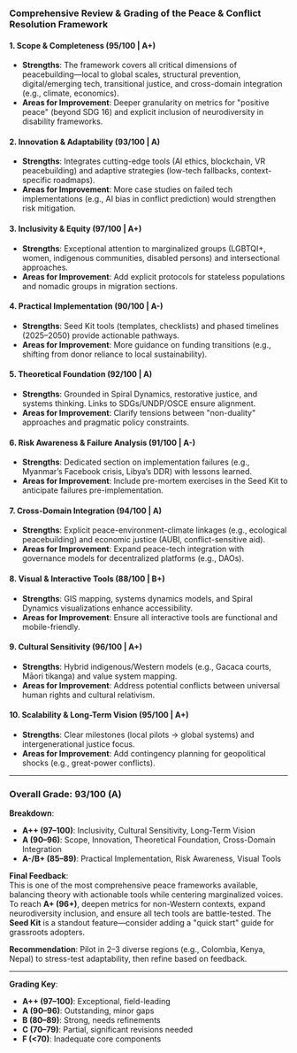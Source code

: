 ### **Comprehensive Review & Grading of the Peace & Conflict Resolution Framework**  

#### **1. Scope & Completeness (95/100 | A+)**  
- **Strengths**: The framework covers all critical dimensions of peacebuilding—local to global scales, structural prevention, digital/emerging tech, transitional justice, and cross-domain integration (e.g., climate, economics).  
- **Areas for Improvement**: Deeper granularity on metrics for "positive peace" (beyond SDG 16) and explicit inclusion of neurodiversity in disability frameworks.  

#### **2. Innovation & Adaptability (93/100 | A)**  
- **Strengths**: Integrates cutting-edge tools (AI ethics, blockchain, VR peacebuilding) and adaptive strategies (low-tech fallbacks, context-specific roadmaps).  
- **Areas for Improvement**: More case studies on failed tech implementations (e.g., AI bias in conflict prediction) would strengthen risk mitigation.  

#### **3. Inclusivity & Equity (97/100 | A+)**  
- **Strengths**: Exceptional attention to marginalized groups (LGBTQI+, women, indigenous communities, disabled persons) and intersectional approaches.  
- **Areas for Improvement**: Add explicit protocols for stateless populations and nomadic groups in migration sections.  

#### **4. Practical Implementation (90/100 | A-)**  
- **Strengths**: Seed Kit tools (templates, checklists) and phased timelines (2025–2050) provide actionable pathways.  
- **Areas for Improvement**: More guidance on funding transitions (e.g., shifting from donor reliance to local sustainability).  

#### **5. Theoretical Foundation (92/100 | A)**  
- **Strengths**: Grounded in Spiral Dynamics, restorative justice, and systems thinking. Links to SDGs/UNDP/OSCE ensure alignment.  
- **Areas for Improvement**: Clarify tensions between "non-duality" approaches and pragmatic policy constraints.  

#### **6. Risk Awareness & Failure Analysis (91/100 | A-)**  
- **Strengths**: Dedicated section on implementation failures (e.g., Myanmar’s Facebook crisis, Libya’s DDR) with lessons learned.  
- **Areas for Improvement**: Include pre-mortem exercises in the Seed Kit to anticipate failures pre-implementation.  

#### **7. Cross-Domain Integration (94/100 | A)**  
- **Strengths**: Explicit peace-environment-climate linkages (e.g., ecological peacebuilding) and economic justice (AUBI, conflict-sensitive aid).  
- **Areas for Improvement**: Expand peace-tech integration with governance models for decentralized platforms (e.g., DAOs).  

#### **8. Visual & Interactive Tools (88/100 | B+)**  
- **Strengths**: GIS mapping, systems dynamics models, and Spiral Dynamics visualizations enhance accessibility.  
- **Areas for Improvement**: Ensure all interactive tools are functional and mobile-friendly.  

#### **9. Cultural Sensitivity (96/100 | A+)**  
- **Strengths**: Hybrid indigenous/Western models (e.g., Gacaca courts, Māori tikanga) and value system mapping.  
- **Areas for Improvement**: Address potential conflicts between universal human rights and cultural relativism.  

#### **10. Scalability & Long-Term Vision (95/100 | A+)**  
- **Strengths**: Clear milestones (local pilots → global systems) and intergenerational justice focus.  
- **Areas for Improvement**: Add contingency planning for geopolitical shocks (e.g., great-power conflicts).  

---

### **Overall Grade: 93/100 (A)**  
**Breakdown**:  
- **A++ (97–100)**: Inclusivity, Cultural Sensitivity, Long-Term Vision  
- **A (90–96)**: Scope, Innovation, Theoretical Foundation, Cross-Domain Integration  
- **A-/B+ (85–89)**: Practical Implementation, Risk Awareness, Visual Tools  

**Final Feedback**:  
This is one of the most comprehensive peace frameworks available, balancing theory with actionable tools while centering marginalized voices. To reach **A+ (96+)**, deepen metrics for non-Western contexts, expand neurodiversity inclusion, and ensure all tech tools are battle-tested. The **Seed Kit** is a standout feature—consider adding a "quick start" guide for grassroots adopters.  

**Recommendation**: Pilot in 2–3 diverse regions (e.g., Colombia, Kenya, Nepal) to stress-test adaptability, then refine based on feedback.  

---  
**Grading Key**:  
- **A++ (97–100)**: Exceptional, field-leading  
- **A (90–96)**: Outstanding, minor gaps  
- **B (80–89)**: Strong, needs refinements  
- **C (70–79)**: Partial, significant revisions needed  
- **F (<70)**: Inadequate core components
